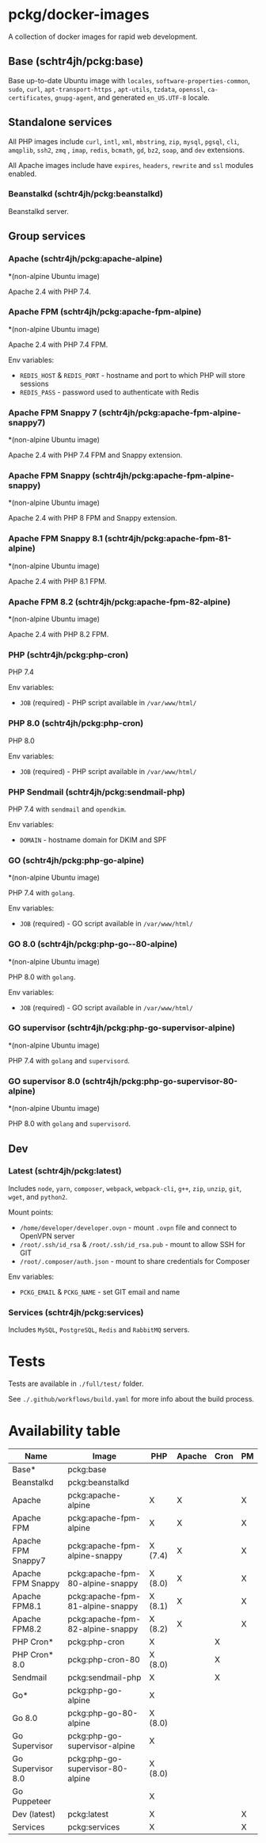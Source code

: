 # pckg/docker-images

A collection of docker images for rapid web development.

## Base (schtr4jh/pckg:base)

Base up-to-date Ubuntu image with `locales`, `software-properties-common`, `sudo`, `curl`, `apt-transport-https`
, `apt-utils`, `tzdata`, `openssl`, `ca-certificates`, `gnupg-agent`, and generated `en_US.UTF-8` locale.

## Standalone services

All PHP images include `curl`, `intl`, `xml`, `mbstring`, `zip`, `mysql`, `pgsql`, `cli`, `amqplib`, `ssh2`, `zmq`
, `imap`, `redis`, `bcmath`, `gd`, `bz2`, `soap`, and `dev` extensions.

All Apache images include have `expires`, `headers`, `rewrite` and `ssl` modules enabled.

### Beanstalkd (schtr4jh/pckg:beanstalkd)

Beanstalkd server.

## Group services

### Apache (schtr4jh/pckg:apache-alpine)

*(non-alpine Ubuntu image)

Apache 2.4 with PHP 7.4.

### Apache FPM (schtr4jh/pckg:apache-fpm-alpine)

*(non-alpine Ubuntu image)

Apache 2.4 with PHP 7.4 FPM.

Env variables:

- `REDIS_HOST` & `REDIS_PORT` - hostname and port to which PHP will store sessions
- `REDIS_PASS` - password used to authenticate with Redis

### Apache FPM Snappy 7 (schtr4jh/pckg:apache-fpm-alpine-snappy7)

*(non-alpine Ubuntu image)

Apache 2.4 with PHP 7.4 FPM and Snappy extension.

### Apache FPM Snappy (schtr4jh/pckg:apache-fpm-alpine-snappy)

*(non-alpine Ubuntu image)

Apache 2.4 with PHP 8 FPM and Snappy extension.

### Apache FPM Snappy 8.1 (schtr4jh/pckg:apache-fpm-81-alpine)

*(non-alpine Ubuntu image)

Apache 2.4 with PHP 8.1 FPM.

### Apache FPM 8.2 (schtr4jh/pckg:apache-fpm-82-alpine)

*(non-alpine Ubuntu image)

Apache 2.4 with PHP 8.2 FPM.

### PHP (schtr4jh/pckg:php-cron)

PHP 7.4

Env variables:

- `JOB` (required) - PHP script available in `/var/www/html/`

### PHP 8.0 (schtr4jh/pckg:php-cron)

PHP 8.0

Env variables:

- `JOB` (required) - PHP script available in `/var/www/html/`

### PHP Sendmail (schtr4jh/pckg:sendmail-php)

PHP 7.4 with `sendmail` and `opendkim`.

Env variables:

- `DOMAIN` - hostname domain for DKIM and SPF

### GO (schtr4jh/pckg:php-go-alpine)

*(non-alpine Ubuntu image)

PHP 7.4 with `golang`.

Env variables:

- `JOB` (required) - GO script available in `/var/www/html/`

### GO 8.0 (schtr4jh/pckg:php-go--80-alpine)

*(non-alpine Ubuntu image)

PHP 8.0 with `golang`.

Env variables:

- `JOB` (required) - GO script available in `/var/www/html/`

### GO supervisor (schtr4jh/pckg:php-go-supervisor-alpine)

*(non-alpine Ubuntu image)

PHP 7.4 with `golang` and `supervisord`.

### GO supervisor 8.0 (schtr4jh/pckg:php-go-supervisor-80-alpine)

*(non-alpine Ubuntu image)

PHP 8.0 with `golang` and `supervisord`.

## Dev

### Latest (schtr4jh/pckg:latest)

Includes `node`, `yarn`, `composer`, `webpack`, `webpack-cli`, `g++`, `zip`, `unzip`, `git`, `wget`, and `python2`.

Mount points:

- `/home/developer/developer.ovpn` - mount `.ovpn` file and connect to OpenVPN server
- `/root/.ssh/id_rsa` & `/root/.ssh/id_rsa.pub` - mount to allow SSH for GIT
- `/root/.composer/auth.json` - mount to share credentials for Composer

Env variables:

- `PCKG_EMAIL` & `PCKG_NAME` - set GIT email and name

### Services (schtr4jh/pckg:services)

Includes `MySQL`, `PostgreSQL`, `Redis` and `RabbitMQ` servers.

# Tests

Tests are available in `./full/test/` folder.

See `./.github/workflows/build.yaml` for more info about the build process.

# Availability table

| Name               | Image                            | PHP     | Apache     | Cron  | PM    |
|--------------------|----------------------------------|---------| ---        | ---   | ---   |  
| Base*              | pckg:base                        |         |            |       |       |
| Beanstalkd         | pckg:beanstalkd                  |         |            |       |       |
| Apache             | pckg:apache-alpine               | X       |     X      |       |   X   |
| Apache FPM         | pckg:apache-fpm-alpine           | X       |     X      |       |   X   |
| Apache FPM Snappy7 | pckg:apache-fpm-alpine-snappy    | X (7.4) |     X      |       |   X   |
| Apache FPM Snappy  | pckg:apache-fpm-80-alpine-snappy | X (8.0) |     X      |       |   X   |
| Apache FPM8.1      | pckg:apache-fpm-81-alpine-snappy | X (8.1) |     X      |       |   X   |
| Apache FPM8.2      | pckg:apache-fpm-82-alpine-snappy | X (8.2) |     X      |       |   X   |
| PHP Cron*          | pckg:php-cron                    | X       |            |   X   |       |
| PHP Cron* 8.0      | pckg:php-cron-80                 | X (8.0) |            |   X   |       |
| Sendmail           | pckg:sendmail-php                | X       |            |   X   |       |
| Go*                | pckg:php-go-alpine               | X       |            |       |       |
| Go 8.0             | pckg:php-go-80-alpine            | X (8.0) |            |       |       |
| Go Supervisor      | pckg:php-go-supervisor-alpine    | X       |            |       |       |
| Go Supervisor 8.0  | pckg:php-go-supervisor-80-alpine | X (8.0) |            |       |       |
| Go Puppeteer       |                                  | X       |            |       |       |
| Dev (latest)       | pckg:latest                      | X       |            |       |   X   |
| Services           | pckg:services                    | X       |            |       |   X   |

